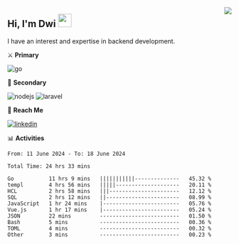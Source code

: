 [<img src="https://komarev.com/ghpvc/?username=masred&color=green&style=flat-square&label=Profile+Views" align="right">](github.com/masred)

## Hi, I'm Dwi <img src="https://raw.githubusercontent.com/MartinHeinz/MartinHeinz/master/wave.gif" width="30px">

I have an interest and expertise in backend development.

⚔️ **Primary**

![go](https://img.shields.io/badge/---?logo=go&label=Golang&style=social)

🔪 **Secondary**

![nodejs](https://img.shields.io/badge/---?logo=node.js&label=Node.js&style=social&logoColor=green)
![laravel](https://img.shields.io/badge/---?logo=laravel&label=Laravel&style=social)

🔗 **Reach Me**

[![linkedin](https://img.shields.io/badge/---?logo=linkedin&label=LinkedIn&style=social)](https://linkedin.com/in/dwifitriyanto)

📊 **Activities**

<!--START_SECTION:waka-->

```all_time
From: 11 June 2024 - To: 18 June 2024

Total Time: 24 hrs 33 mins

Go           11 hrs 9 mins   |||||||||||--------------   45.32 %
templ        4 hrs 56 mins   |||||--------------------   20.11 %
HCL          2 hrs 58 mins   |||----------------------   12.12 %
SQL          2 hrs 12 mins   ||-----------------------   08.99 %
JavaScript   1 hr 24 mins    |------------------------   05.76 %
Vue.js       1 hr 17 mins    |------------------------   05.24 %
JSON         22 mins         -------------------------   01.50 %
Bash         5 mins          -------------------------   00.36 %
TOML         4 mins          -------------------------   00.32 %
Other        3 mins          -------------------------   00.23 %
```

<!--END_SECTION:waka-->
